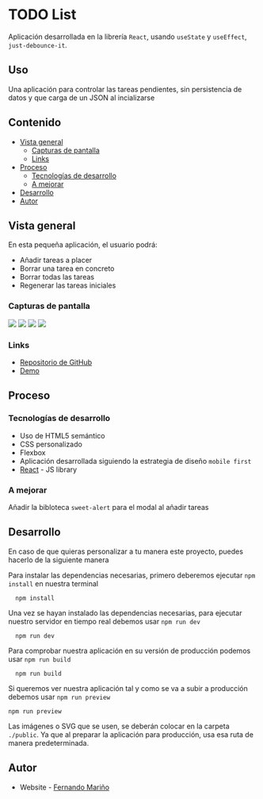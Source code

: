 # TODO List

Aplicación desarrollada en la librería `React`, usando `useState` y `useEffect`, `just-debounce-it`.

## Uso

Una aplicación para controlar las tareas pendientes, sin persistencia de datos y que carga de un JSON al incializarse

## Contenido

- [Vista general](#vista-general)
  - [Capturas de pantalla](#capturas-de-pantalla)
  - [Links](#links)
- [Proceso](#proceso)
  - [Tecnologías de desarrollo](#tecnologías-de-desarrollo)
  - [A mejorar](#a-mejorar)
- [Desarrollo](#desarrollo)
- [Autor](#autor)

## Vista general

En esta pequeña aplicación, el usuario podrá:

- Añadir tareas a placer
- Borrar una tarea en concreto
- Borrar todas las tareas
- Regenerar las tareas iniciales

### Capturas de pantalla

![](./src/assets/images/1.png)
![](./src/assets/images/2.png)
![](./src/assets/images/3.png)
![](./src/assets/images/4.png)

### Links

- [Repositorio de GitHub](https://github.com/aerozfx/todo-list-react)
- [Demo](https://dainty-florentine-ac2f10.netlify.app/)

## Proceso

### Tecnologías de desarrollo

- Uso de HTML5 semántico
- CSS personalizado
- Flexbox
- Aplicación desarrollada siguiendo la estrategia de diseño `mobile first`
- [React](https://reactjs.org/) - JS library

### A mejorar

Añadir la bibloteca `sweet-alert` para el modal al añadir tareas

## Desarrollo

En caso de que quieras personalizar a tu manera este proyecto, puedes hacerlo de la siguiente manera

Para instalar las dependencias necesarias, primero deberemos ejecutar `npm install` en nuestra terminal

```console
  npm install
```

Una vez se hayan instalado las dependencias necesarias, para ejecutar nuestro servidor en tiempo real debemos usar `npm run dev`

```console
  npm run dev
```

Para comprobar nuestra aplicación en su versión de producción podemos usar `npm run build`

```console
  npm run build
```

Si queremos ver nuestra aplicación tal y como se va a subir a producción debemos usar `npm run preview`

```console
npm run preview
```

Las imágenes o SVG que se usen, se deberán colocar en la carpeta `./public`. Ya que al preparar la aplicación para producción, usa esa ruta de manera predeterminada.

## Autor

- Website - [Fernando Mariño](https://github.com/aerozfx)
